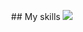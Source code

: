 <p align="center">
  ## My skills
  
  <a href="https://skillicons.dev">
    <img src="https://skillicons.dev/icons?i=cpp,rust,git,github" />
  </a>
</p>

